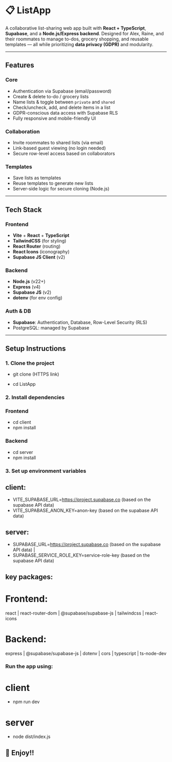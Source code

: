 # 📋 ListApp

A collaborative list-sharing web app built with **React + TypeScript**, **Supabase**, and a **Node.js/Express backend**. Designed for Alex, Raine, and their roommates to manage to-dos, grocery shopping, and reusable templates — all while prioritizing **data privacy (GDPR)** and modularity.

---

## Features

### Core
- Authentication via Supabase (email/password)
- Create & delete to-do / grocery lists
- Name lists & toggle between `private` and `shared`
- Check/uncheck, add, and delete items in a list
- GDPR-conscious data access with Supabase RLS
- Fully responsive and mobile-friendly UI

### Collaboration
- Invite roommates to shared lists (via email)
- Link-based guest viewing (no login needed)
- Secure row-level access based on collaborators

### Templates 
- Save lists as templates 
- Reuse templates to generate new lists
- Server-side logic for secure cloning (Node.js)

---

## Tech Stack

### Frontend
- **Vite** + **React** + **TypeScript**
- **TailwindCSS** (for styling)
- **React Router** (routing)
- **React Icons** (iconography)
- **Supabase JS Client** (v2)

### Backend
- **Node.js** (v22+)
- **Express** (v4)
- **Supabase JS** (v2)
- **dotenv** (for env config)

### Auth & DB
- **Supabase**: Authentication, Database, Row-Level Security (RLS)
- PostgreSQL: managed by Supabase

---

## Setup Instructions

### 1. Clone the project
- git clone (HTTPS link)

- cd ListApp

### 2. Install dependencies
### Frontend
- cd client
- npm install

### Backend
- cd server
- npm install

### 3. Set up environment variables

## client:
- VITE_SUPABASE_URL=https://project.supabase.co   (based on the supabase API data)
- VITE_SUPABASE_ANON_KEY=anon-key (based on the supabase API data)

## server:
- SUPABASE_URL=https://project.supabase.co   (based on the supabase API data)  |
- SUPABASE_SERVICE_ROLE_KEY=service-role-key  (based on the supabase API data)


## key packages:
# Frontend:
react | 
react-router-dom |
@supabase/supabase-js |
tailwindcss |
react-icons


# Backend:
express |
@supabase/supabase-js |
dotenv |
cors |
typescript |
ts-node-dev

### Run the app using:
# client 
 - npm run dev
# server
- node dist/index.js

## 🌟 Enjoy!!
